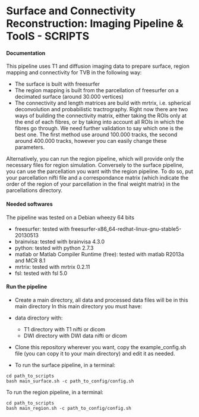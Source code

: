 # Surface and Connectivity Reconstruction: Imaging Pipeline & ToolS - SCRIPTS

#### Documentation
This pipeline uses T1 and diffusion imaging data to prepare surface, region mapping and connectivity for TVB in the following way:

- The surface is built with freesurfer
- The region mapping is built from the parcellation of freesurfer on a decimated surface (around 30.000 vertices)
- The connectivity and length matrices are build with mrtrix, i.e. spherical deconvolution and probabilistic tractrography. Right now there are two ways of building the connectivity matrix, either taking the ROIs only at the end of each fibres, or by taking into account all ROIs in which the fibres go through. We need further validation to say which one is the best one. The first method use around 100.000 tracks, the second around 400.000 tracks, however you can easily change these parameters.

Alternatively, you can run the region pipeline, which will provide only the necessary files for region simulation.
Conversely to the surface pipeline, you can use the parcellation you want with the region pipeline. To do so, put your parcellation nifti file and a correspondance matrix (which indicate the order of the region of your parcellation in the final weight matrix) in the parcellations directory.

#### Needed softwares
The pipeline was tested on a Debian wheezy 64 bits
- freesurfer: tested with freesurfer-x86_64-redhat-linux-gnu-stable5-20130513
- brainvisa: tested with brainvisa 4.3.0
- python: tested with python 2.7.3
- matlab or Matlab Compiler Runtime (free): tested with matlab R2013a and MCR 8.1
- mrtrix: tested with mrtrix 0.2.11
- fsl: tested with fsl 5.0

#### Run the pipeline 
- Create a main directory, all data and processed data files will be in this main directory
In this main directory you must have:

 - data directory with:
    - T1 directory with T1 nifti or dicom
    - DWI directory with DWI data nifti or dicom

- Clone this repository wherever you want, copy the example_config.sh file (you can copy it to your main directory) and edit it as needed.

- To run the surface pipeline, in a terminal:
```shell
cd path_to_scripts
bash main_surface.sh -c path_to_config/config.sh
```
To run the region pipeline, in a terminal:
```shell
cd path_to_scripts
bash main_region.sh -c path_to_config/config.sh
```
